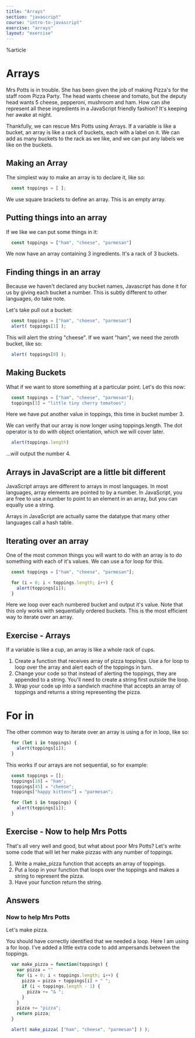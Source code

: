 ```yaml
---
title: "Arrays"
section: "javascript"
course: "intro-to-javascript"
exercise: "arrays"
layout: "exercise"
---
```


%article


# Arrays #

Mrs Potts is in trouble. She has been given the job of making Pizza's for the staff room Pizza Party. The head wants cheese and tomato, but the deputy head wants 5 cheese, pepperoni, mushroom and ham. How can she represent all these ingredients in a JavaScript friendly fashion? It's keeping her awake at night.

Thankfully, we can rescue Mrs Potts using Arrays. If a variable is like a bucket, an array is like a rack of buckets, each with a label on it. We can add as many buckets to the rack as we like, and we can put any labels we like on the buckets.


## Making an Array ##

The simplest way to make an array is to declare it, like so:


```js
  const toppings = [ ];
```





We use square brackets to define an array. This is an empty array.



## Putting things into an array ##

If we like we can put some things in it:


```js
  const toppings = ["ham", "cheese", "parmesan"]
```





We now have an array containing 3 ingredients. It's a rack of 3 buckets.

## Finding things in an array ##

Because we haven't declared any bucket names, Javascript has done it for us by giving each bucket a number. This is subtly different to other languages, do take note.

Let's take pull out a bucket:


```js
  const toppings = ["ham", "cheese", "parmesan"]
  alert( toppings[1] );
```





This will alert the string "cheese". If we want "ham", we need the zeroth bucket, like so:


```js
  alert( toppings[0] );
```





## Making Buckets ##

What if we want to store something at a particular point. Let's do this now:


```js
  const toppings = ["ham", "cheese", "parmesan"];
  toppings[3] = "little tiny cherry tomatoes";
```





Here we have put another value in toppings, this time in bucket number 3.

We can verify that our array is now longer using toppings.length. The dot operator is to do with object orientation, which we will cover later.


```js
  alert(toppings.length)
```





...will output the number 4.

## Arrays in JavaScript are a little bit different ##

JavaScript arrays are different to arrays in most languages. In most languages, array elements are pointed to by a number. In JavaScript, you are free to use a number to point to an element in an array, but you can equally use a string.

Arrays in JavaScript are actually same the datatype that many other languages call a hash table.

## Iterating over an array ##

One of the most common things you will want to do with an array is to do something with each of it's values. We can use a for loop for this.


```js
  const toppings = ["ham", "cheese", "parmesan"];

  for (i = 0; i < toppings.length; i++) {
    alert(toppings[i]);
  }
```





Here we loop over each numbered bucket and output it's value. Note that this only works with sequentially ordered buckets. This is the most efficient way to iterate over an array.




## Exercise - Arrays

If a variable is like a cup, an array is like a whole rack of cups.

1. Create a function that receives array of pizza toppings. Use a for loop to loop over the array and alert each of the toppings in turn.
2. Change your code so that instead of alerting the toppings, they are appended to a string. You'll need to create a string first outside the loop.
3. Wrap your code up into a sandwich machine that accepts an array of toppings and returns a string representing the pizza.




# For in

The other common way to iterate over an array is using a for in loop, like so:

```js
  for (let i in toppings) {
    alert(toppings[i]);
  }
```





This works if our arrays are not sequential, so for example:


```js
  const toppings = [];
  toppings[10] = "ham";
  toppings[45] = "cheese";
  toppings["happy kittens"] = "parmesan";

  for (let i in toppings) {
    alert(toppings[i]);
  }
```





## Exercise - Now to help Mrs Potts

That's all very well and good, but what about poor Mrs Potts? Let's write some code that will let her make pizzas with any number of toppings.

1. Write a make_pizza function that accepts an array of toppings.
2. Put a loop in your function that loops over the toppings and makes a string to represent the pizza.
3. Have your function return the string.




## Answers ##

### Now to help Mrs Potts ###

Let's make pizza.

You should have correctly identified that we needed a loop. Here I am using a for loop. I've added a little extra code to add ampersands between the toppings.


```js
  var make_pizza = function(toppings) {
    var pizza = ""
    for (i = 0; i < toppings.length; i++) {
      pizza = pizza + toppings[i] + " ";
      if (i < toppings.length - 1) {
        pizza += "& ";
      }
    }
    pizza += "pizza";
    return pizza;
  }

  alert( make_pizza( ["ham", "cheese", "parmesan"] ) );
```




